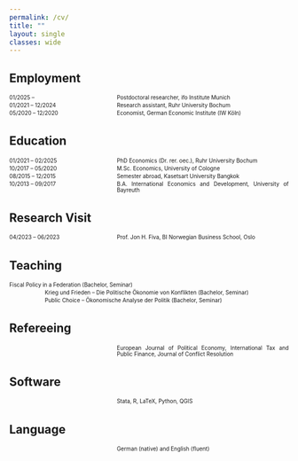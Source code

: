 ```yaml
---
permalink: /cv/
title: ""
layout: single
classes: wide
---
```


<style>
.cv-section {
  display: flex;
  flex-direction: column;
  font-size: 0.7em;
  margin-bottom: 1em;
}

.cv-entry {
  display: flex;
  flex-wrap: wrap;
  margin-bottom: 0.3em;
}

.cv-date {
  width: 130px;
  flex-shrink: 0;
  white-space: nowrap;
}

.cv-desc {
  flex: 1;
  text-align: justify;
  margin-left: 4rem;
}

  .cv-desc_nodate {
  flex: 1;
  text-align: justify;
  margin-left: 0rem;
}
</style>

## Employment

<div class="cv-section">
  <div class="cv-entry">
    <div class="cv-date">01/2025 –</div>
    <div class="cv-desc">Postdoctoral researcher, ifo Institute Munich</div>
  </div>
  <div class="cv-entry">
    <div class="cv-date">01/2021 – 12/2024</div>
    <div class="cv-desc">Research assistant, Ruhr University Bochum</div>
  </div>
  <div class="cv-entry">
    <div class="cv-date">05/2020 – 12/2020</div>
    <div class="cv-desc">Economist, German Economic Institute (IW Köln)</div>
  </div>
</div>

## Education

<div class="cv-section">
  <div class="cv-entry">
    <div class="cv-date">01/2021 – 02/2025</div>
    <div class="cv-desc">PhD Economics (Dr. rer. oec.), Ruhr University Bochum</div>
  </div>
  <div class="cv-entry">
    <div class="cv-date">10/2017 – 05/2020</div>
    <div class="cv-desc">M.Sc. Economics, University of Cologne</div>
  </div>
  <div class="cv-entry">
    <div class="cv-date">08/2015 – 12/2015</div>
    <div class="cv-desc">Semester abroad, Kasetsart University Bangkok</div>
  </div>
  <div class="cv-entry">
    <div class="cv-date">10/2013 – 09/2017</div>
    <div class="cv-desc">B.A. International Economics and Development, University of Bayreuth</div>
  </div>
</div>

## Research Visit

<div class="cv-section">
  <div class="cv-entry">
    <div class="cv-date">04/2023 – 06/2023</div>
    <div class="cv-desc">Prof. Jon H. Fiva, BI Norwegian Business School, Oslo</div>
  </div>
</div>

## Teaching

<div class="cv-section">
  <div class="cv-entry">
    <div class="cv-desc_nodate">Fiscal Policy in a Federation (Bachelor, Seminar)</div>
  </div>
  <div class="cv-entry">
    <div class="cv-desc">Krieg und Frieden – Die Politische Ökonomie von Konflikten (Bachelor, Seminar)</div>
  </div>
  <div class="cv-entry">
    <div class="cv-desc">Public Choice – Ökonomische Analyse der Politik (Bachelor, Seminar)</div>
  </div>
</div>

## Refereeing

<div class="cv-section">
  <div class="cv-entry">
    <div class="cv-date"></div>
    <div class="cv-desc">European Journal of Political Economy, International Tax and Public Finance, Journal of Conflict Resolution</div>
  </div>
</div>

## Software

<div class="cv-section">
  <div class="cv-entry">
    <div class="cv-date"></div>
    <div class="cv-desc">Stata, R, LaTeX, Python, QGIS</div>
  </div>
</div>

## Language

<div class="cv-section">
  <div class="cv-entry">
    <div class="cv-date"></div>
    <div class="cv-desc">German (native) and English (fluent)</div>
  </div>
</div>
